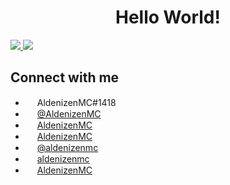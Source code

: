 <h1 align=center>Hello World!</h1>
<a href="https://github.com/anuraghazra/github-readme-stats">
    <img src="http://github-readme-stats-aldenizenmc.vercel.app/api?username=aldenizenmc&hide_title=true&text_color=ffffff&bg_color=161b22&hide_border=true&show_icons=true&include_all_commits=true&text_bold=false&disable_animations=true&hide_rank=false&card_width=300&cache_seconds=7200">
</a>
<a href="https://github.com/anuraghazra/github-readme-stats">
    <img src="http://github-readme-stats-aldenizenmc.vercel.app/api/top-langs/?username=aldenizenmc&title_color=ffffff&text_color=ffffff&bg_color=161b22&hide_border=true&langs_count=5&layout=compact&custom_title=Top%20Languages&card_width=300&cache_seconds=7200">
</a>

## Connect with me

- <img src="https://api.iconify.design/simple-icons/discord.svg?color=blue" style="height:15px"> AldenizenMC#1418
- <img src="https://api.iconify.design/simple-icons/replit.svg?color=gray" style="height:15px"> [@AldenizenMC](https://replit.com/@AldenizenMC)
- <img src="https://api.iconify.design/simple-icons/stackoverflow.svg?color=orange" style="height:15px"> [AldenizenMC](https://stackoverflow.com/users/14883530/aldenizenmc)
- <img src="https://api.iconify.design/simple-icons/youtube.svg?color=red" style="height:15px"> [AldenizenMC](https://www.youtube.com/channel/UCN5KNscEIcEATms4e1P5vzw)
- <img src="https://api.iconify.design/simple-icons/twitter.svg?color=lightblue" style="height:15px"> [@aldenizenmc](https://twitter.com/aldenizenmc)
- <img src="https://api.iconify.design/simple-icons/twitch.svg?color=purple" style="height:15px"> [aldenizenmc](https://www.twitch.tv/aldenizenmc)
- <img src="https://api.iconify.design/simple-icons/steam.svg?color=blue" style="height:15px"> [AldenizenMC](https://steamcommunity.com/id/aldenizen69/)
